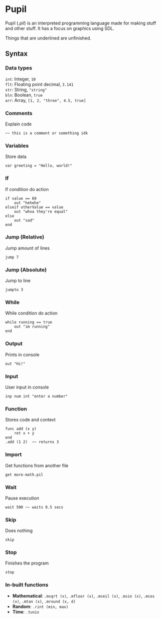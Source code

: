 # Pupil
Pupil (*.pil*) is an interpreted programming language made for making stuff and other stuff. It has a focus on graphics using SDL.

Things that are underlined are unfinished.

## Syntax

### Data types
`int`: Integer, `10`\
`flt`: Floating point decimal, `3.141`\
`str`: String, `"string"`\
`bln`: Boolean, `true`\
`arr`: Array, `[1, 2, "three", 4.5, true]`

### Comments
Explain code
```
~~ this is a comment or something idk
```

### Variables
Store data
```
var greeting = "Hello, world!"
```

### If
If condition do action
```
if value == 69  
    out "hehehe"  
elseif otherValue == value  
    out "whoa they're equal"  
else  
    out "sad"  
end
```

### Jump (Relative)
Jump amount of lines  
```
jump 7
```

### Jump (Absolute)
Jump to line
```
jumpto 3
```

### While
While condition do action  
```
while running == true
    out "im running"
end
```

### Output
Prints in console  
```
out "Hi!"
```

### Input
User input in console
```
inp num int "enter a number"
```

### Function
Stores code and context  
```
func add (x y)
    ret x + y
end
.add (1 2)  ~~ returns 3
```


### Import
Get functions from another file
```
get more-math.pil
```

### Wait
Pause execution  
```
wait 500 ~~ waits 0.5 secs
```

### Skip
Does nothing  
```
skip
```

### Stop
Finishes the program  
```
stop
```

### In-built functions
- **Mathematical**: `.msqrt (x)`, `.mfloor (x)`, `.mceil (x)`, `.msin (x)`, `.mcos (x)`, `.mtan (x)`, `.mround (x, d)`
- **Random**: `.rint (min, max)`
- **Time**: `.tunix`
